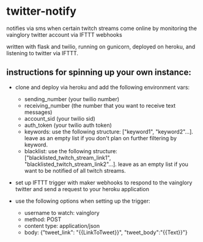 # twitter-notify

notifies via sms when certain twitch streams come online by monitoring the vainglory twitter account via IFTTT webhooks

written with flask and twilio, running on gunicorn, deployed on heroku, and listening to twitter via IFTTT.

## instructions for spinning up your own instance:

* clone and deploy via heroku and add the following environment vars: 
  * sending_number (your twilio number)
  * receiving_number (the number that you want to receive text messages)
  * account_sid (your twilio sid)
  * auth_token (your twilio auth token)
  * keywords: use the following structure: \["keyword1", "keyword2"...\]. leave as an empty list if you don't plan on further filtering by keyword.
  * blacklist: use the following structure: \["blacklisted_twitch_stream_link1", "blacklisted_twitch_stream_link2"...\]. leave as an empty list if you want to be notified of all twitch streams.

* set up IFTTT trigger with maker webhooks to respond to the vainglory twitter and send a request to your heroku application

* use the following options when setting up the trigger: 
  * username to watch: vainglory
  * method: POST
  * content type: application/json
  * body: {"tweet_link": "{{LinkToTweet}}", "tweet_body":"{{Text}}"}
